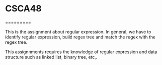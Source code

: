 # CSCA48
=========

This is the assignment about regular expression. In general, we have to 
identify regular expression, build regex tree and match the regex with 
the regex tree.

This assignnments requires the knowledge of regular expression and data 
structure such as linked list, binary tree, etc,.
